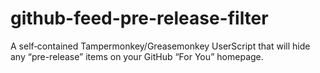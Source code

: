 # github-feed-pre-release-filter

A self‑contained Tampermonkey/Greasemonkey UserScript that will hide any “pre-release” items on your GitHub “For You” homepage.

